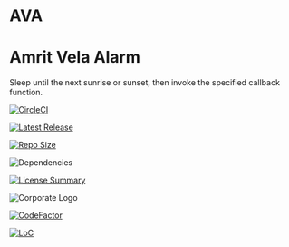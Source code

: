 # AVA
Amrit Vela Alarm
==========
Sleep until the next sunrise or sunset,
then invoke the specified callback function.

[![CircleCI](https://img.shields.io/circleci/build/github/InnovAnon-Inc/AVA/?color=%23FF1100&logo=InnovAnon%2C%20Inc.&logoColor=%23FF1133&style=plastic)](https://circleci.com/gh/InnovAnon-Inc/AVA/)

[![Latest Release](https://img.shields.io/github/commits-since/InnovAnon-Inc/AVA//latest?color=%23FF1100&include_prereleases&logo=InnovAnon%2C%20Inc.&logoColor=%23FF1133&style=plastic)](https://github.com/InnovAnon-Inc/AVA//releases/latest)

[![Repo Size](https://img.shields.io/github/repo-size/InnovAnon-Inc/AVA/?color=%23FF1100&logo=InnovAnon%2C%20Inc.&logoColor=%23FF1133&style=plastic)](https://github.com/InnovAnon-Inc/AVA/)

![Dependencies](https://img.shields.io/librariesio/github/InnovAnon-Inc/AVA/?color=%23FF1100&style=plastic)

[![License Summary](https://img.shields.io/github/license/InnovAnon-Inc/AVA/?color=%23FF1100&label=Free%20Code%20for%20a%20Free%20World%21&logo=InnovAnon%2C%20Inc.&logoColor=%23FF1133&style=plastic)](https://tldrlegal.com/license/unlicense#summary)

![Corporate Logo](https://i.imgur.com/UD8y4Is.gif)

[![CodeFactor](https://www.codefactor.io/repository/github/InnovAnon-Inc/AVA/badge)](https://www.codefactor.io/repository/github/InnovAnon-Inc/AVA/)

[![LoC](https://tokei.rs/b1/github/InnovAnon-Inc/AVA/?category=code)](https://github.com/InnovAnon-Inc/AVA/)

